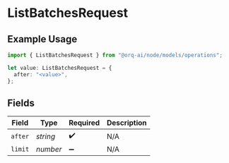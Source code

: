 # ListBatchesRequest

## Example Usage

```typescript
import { ListBatchesRequest } from "@orq-ai/node/models/operations";

let value: ListBatchesRequest = {
  after: "<value>",
};
```

## Fields

| Field              | Type               | Required           | Description        |
| ------------------ | ------------------ | ------------------ | ------------------ |
| `after`            | *string*           | :heavy_check_mark: | N/A                |
| `limit`            | *number*           | :heavy_minus_sign: | N/A                |
